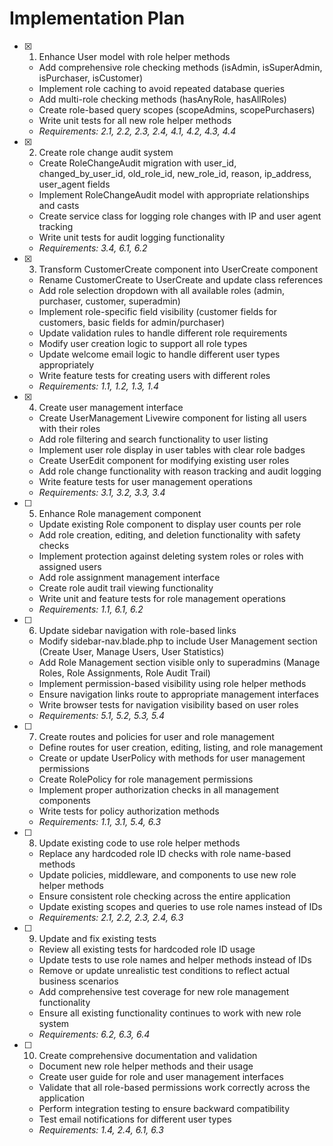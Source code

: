 # Implementation Plan

- [x] 1. Enhance User model with role helper methods
  - Add comprehensive role checking methods (isAdmin, isSuperAdmin, isPurchaser, isCustomer)
  - Implement role caching to avoid repeated database queries
  - Add multi-role checking methods (hasAnyRole, hasAllRoles)
  - Create role-based query scopes (scopeAdmins, scopePurchasers)
  - Write unit tests for all new role helper methods
  - _Requirements: 2.1, 2.2, 2.3, 2.4, 4.1, 4.2, 4.3, 4.4_

- [x] 2. Create role change audit system
  - Create RoleChangeAudit migration with user_id, changed_by_user_id, old_role_id, new_role_id, reason, ip_address, user_agent fields
  - Implement RoleChangeAudit model with appropriate relationships and casts
  - Create service class for logging role changes with IP and user agent tracking
  - Write unit tests for audit logging functionality
  - _Requirements: 3.4, 6.1, 6.2_

- [x] 3. Transform CustomerCreate component into UserCreate component
  - Rename CustomerCreate to UserCreate and update class references
  - Add role selection dropdown with all available roles (admin, purchaser, customer, superadmin)
  - Implement role-specific field visibility (customer fields for customers, basic fields for admin/purchaser)
  - Update validation rules to handle different role requirements
  - Modify user creation logic to support all role types
  - Update welcome email logic to handle different user types appropriately
  - Write feature tests for creating users with different roles
  - _Requirements: 1.1, 1.2, 1.3, 1.4_

- [x] 4. Create user management interface
  - Create UserManagement Livewire component for listing all users with their roles
  - Add role filtering and search functionality to user listing
  - Implement user role display in user tables with clear role badges
  - Create UserEdit component for modifying existing user roles
  - Add role change functionality with reason tracking and audit logging
  - Write feature tests for user management operations
  - _Requirements: 3.1, 3.2, 3.3, 3.4_

- [ ] 5. Enhance Role management component
  - Update existing Role component to display user counts per role
  - Add role creation, editing, and deletion functionality with safety checks
  - Implement protection against deleting system roles or roles with assigned users
  - Add role assignment management interface
  - Create role audit trail viewing functionality
  - Write unit and feature tests for role management operations
  - _Requirements: 1.1, 6.1, 6.2_

- [ ] 6. Update sidebar navigation with role-based links
  - Modify sidebar-nav.blade.php to include User Management section (Create User, Manage Users, User Statistics)
  - Add Role Management section visible only to superadmins (Manage Roles, Role Assignments, Role Audit Trail)
  - Implement permission-based visibility using role helper methods
  - Ensure navigation links route to appropriate management interfaces
  - Write browser tests for navigation visibility based on user roles
  - _Requirements: 5.1, 5.2, 5.3, 5.4_

- [ ] 7. Create routes and policies for user and role management
  - Define routes for user creation, editing, listing, and role management
  - Create or update UserPolicy with methods for user management permissions
  - Create RolePolicy for role management permissions
  - Implement proper authorization checks in all management components
  - Write tests for policy authorization methods
  - _Requirements: 1.1, 3.1, 5.4, 6.3_

- [ ] 8. Update existing code to use role helper methods
  - Replace any hardcoded role ID checks with role name-based methods
  - Update policies, middleware, and components to use new role helper methods
  - Ensure consistent role checking across the entire application
  - Update existing scopes and queries to use role names instead of IDs
  - _Requirements: 2.1, 2.2, 2.3, 2.4, 6.3_

- [ ] 9. Update and fix existing tests
  - Review all existing tests for hardcoded role ID usage
  - Update tests to use role names and helper methods instead of IDs
  - Remove or update unrealistic test conditions to reflect actual business scenarios
  - Add comprehensive test coverage for new role management functionality
  - Ensure all existing functionality continues to work with new role system
  - _Requirements: 6.2, 6.3, 6.4_

- [ ] 10. Create comprehensive documentation and validation
  - Document new role helper methods and their usage
  - Create user guide for role and user management interfaces
  - Validate that all role-based permissions work correctly across the application
  - Perform integration testing to ensure backward compatibility
  - Test email notifications for different user types
  - _Requirements: 1.4, 2.4, 6.1, 6.3_